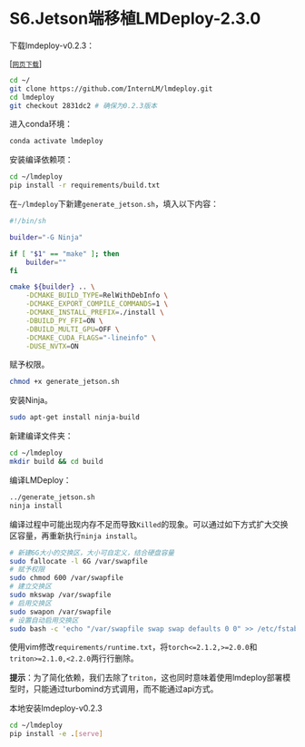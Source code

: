 # S6.Jetson端移植LMDeploy-2.3.0

下载lmdeploy-v0.2.3：

[[<small>网页下载</small>]](https://github.com/InternLM/lmdeploy/archive/refs/tags/v0.2.3.zip)

```sh
cd ~/
git clone https://github.com/InternLM/lmdeploy.git
cd lmdeploy 
git checkout 2831dc2 # 确保为0.2.3版本
```

进入conda环境：

```sh
conda activate lmdeploy
```

安装编译依赖项：

```sh
cd ~/lmdeploy
pip install -r requirements/build.txt
```

在`~/lmdeploy`下新建`generate_jetson.sh`，填入以下内容：

```sh
#!/bin/sh

builder="-G Ninja"

if [ "$1" == "make" ]; then
    builder=""
fi

cmake ${builder} .. \
    -DCMAKE_BUILD_TYPE=RelWithDebInfo \
    -DCMAKE_EXPORT_COMPILE_COMMANDS=1 \
    -DCMAKE_INSTALL_PREFIX=./install \
    -DBUILD_PY_FFI=ON \
    -DBUILD_MULTI_GPU=OFF \
    -DCMAKE_CUDA_FLAGS="-lineinfo" \
    -DUSE_NVTX=ON

```

赋予权限。

```sh
chmod +x generate_jetson.sh
```

安装Ninja。

```sh
sudo apt-get install ninja-build
```

新建编译文件夹：

```sh
cd ~/lmdeploy
mkdir build && cd build
```

编译LMDeploy：

```sh
../generate_jetson.sh
ninja install
```

编译过程中可能出现内存不足而导致`Killed`的现象。可以通过如下方式扩大交换区容量，再重新执行`ninja install`。

```sh
# 新建6G大小的交换区，大小可自定义，结合硬盘容量
sudo fallocate -l 6G /var/swapfile
# 赋予权限
sudo chmod 600 /var/swapfile
# 建立交换区
sudo mkswap /var/swapfile
# 启用交换区
sudo swapon /var/swapfile
# 设置自动启用交换区
sudo bash -c 'echo "/var/swapfile swap swap defaults 0 0" >> /etc/fstab'
```

使用vim修改`requirements/runtime.txt`，将`torch<=2.1.2,>=2.0.0`和`triton>=2.1.0,<2.2.0`两行行删除。

**提示**：为了简化依赖，我们去除了`triton`，这也同时意味着使用lmdeploy部署模型时，只能通过turbomind方式调用，而不能通过api方式。

本地安装lmdeploy-v0.2.3

```sh
cd ~/lmdeploy
pip install -e .[serve]
```